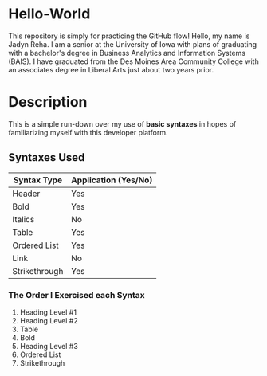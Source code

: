 # Hello-World
This repository is simply for practicing the GitHub flow!
Hello, my name is Jadyn Reha. I am a senior at the University of Iowa with plans of graduating with a bachelor's degree in Business Analytics and Information Systems (BAIS). I have graduated from the Des Moines Area Community College with an associates degree in Liberal Arts just about two years prior.
# Description
This is a simple run-down over my use of **basic syntaxes** in hopes of familiarizing myself with this developer platform.
## Syntaxes Used
| Syntax Type | Application (Yes/No) |
| ---- | --------- |
| Header | Yes |
| Bold | Yes |
| Italics | No |
| Table | Yes |
| Ordered List | Yes |
| Link | No |
| Strikethrough | Yes |
### The Order I Exercised each Syntax
<ol>
  <li>Heading Level #1</li>
  <li>Heading Level #2</li>
  <li>Table</li>
  <li>Bold</li>
  <li>Heading Level #3</li>
  <li>Ordered List</li>
  <li>Strikethrough</li>
</ol>
